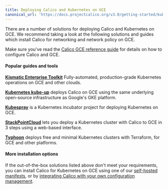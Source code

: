 ```yaml
---
title: Deploying Calico and Kubernetes on GCE
canonical_url: 'https://docs.projectcalico.org/v3.0/getting-started/kubernetes/installation/gce'
---
```


There are a number of solutions for deploying Calico and Kubernetes on GCE.  We recommend taking
a look at the following solutions and guides which install Calico for networking and network policy on GCE.

Make sure you've read the [Calico GCE reference guide][gce-reference] for details on how to configure Calico and GCE.

#### Popular guides and tools

**[Kismatic Enterprise Toolkit][ket]** Fully-automated, production-grade Kubernetes operations on GCE and other clouds.

**[Kubernetes kube-up][kube-up]** deploys Calico on GCE using the same underlying open-source infrastructure as Google's GKE platform.

**[Kubespray][kubespray]** is a Kubernetes incubator project for deploying Kubernetes on GCE.

**[StackPointCloud][stackpoint]** lets you deploy a Kubernetes cluster with Calico to GCE in 3 steps using a web-based interface.

**[Typhoon][typhoon]** deploys free and minimal Kubernetes clusters with Terraform, for GCE and other platforms.

#### More installation options

If the out-of-the-box solutions listed above don't meet your requirements, you can install Calico for Kubernetes
on GCE using one of our [self-hosted manifests][self-hosted], or by [integrating Calico with your own configuration management][integration-guide].

[ket]: https://apprenda.com/kismatic/
[kube-up]: http://kubernetes.io/docs/getting-started-guides/network-policy/calico/
[kubespray]: https://github.com/kubernetes-incubator/kubespray
[stackpoint]: https://stackpoint.io/#/
[typhoon]: https://typhoon.psdn.io/

[self-hosted]: hosted
[integration-guide]: integration

[gce-reference]: {{site.baseurl}}/{{page.version}}/reference/public-cloud/gce

